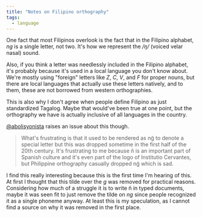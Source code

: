 ```yaml
---
title: "Notes on Filipino orthography"
tags: 
  - language
---
```


One fact that most Filipinos overlook is the fact that in the Filipino alphabet, <i>ng</i> is a single letter, not two. It's how we represent the <i>/ŋ/</i> (voiced velar nasal) sound.

Also, if you think a letter was needlessly included in the Filipino alphabet, it's probably because it's used in a local language you don't know about. We're mostly using "foreign" letters like <i>Z</i>, <i>C</i>, <i>V</i>, and <i>F</i> for proper nouns, but there are local languages that actually use these letters natively, and to them, these are not borrowed from western orthographies.

This is also why I don't agree when people define Filipino as just standardized Tagalog. Maybe that would've been true at one point, but the orthography we have is actually inclusive of all languages in the country.

[@abolisyonista](https://masto.ai/@abolisyonista@ni.hil.ist) raises an issue about this though.

> What's frustrating is that it used to be rendered as ng̃ to denote a special letter but this was dropped sometime in the first half of the 20th century. It's frustrating to me because ñ is an important part of Spanish culture and it's even part of the logo of Institutio Cervantes, but Philippine orthography casually dropped ng̃ which is sad.

I find this really interesting because this is the first time I'm hearing of this. At first I thought that this tilde over the <i>g</i> was removed for practical reasons. Considering how much of a struggle it is to write ñ in typed documents, maybe it was seen fit to just remove the tilde on <i>ng</i> since people recognized it as a single phoneme anyway. At least this is my speculation, as I cannot find a source on why it was removed in the first place.


